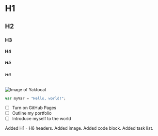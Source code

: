 # H1

## H2

### H3

#### H4

##### H5

###### H6

![Image of Yaktocat](https://octodex.github.com/images/yaktocat.png)

``` javascript
var myVar = "Hello, world!";
```

- [ ] Turn on GitHub Pages
- [ ] Outline my portfolio
- [ ] Introduce myself to the world

Added H1 - H6 headers. 
Added image.
Added code block.
Added task list.

